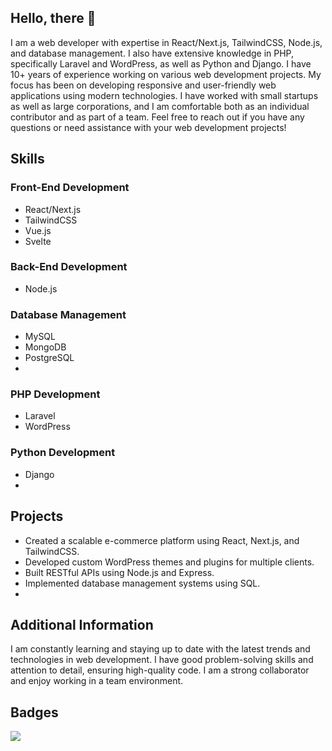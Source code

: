 ## Hello, there 👋

I am a web developer with expertise in React/Next.js, TailwindCSS, Node.js, and database management. I also have extensive knowledge in PHP, specifically Laravel and WordPress, as well as Python and Django.
I have 10+ years of experience working on various web development projects. My focus has been on developing responsive and user-friendly web applications using modern technologies. I have worked with small startups as well as large corporations, and I am comfortable both as an individual contributor and as part of a team.
Feel free to reach out if you have any questions or need assistance with your web development projects!

## Skills

### Front-End Development

- React/Next.js
- TailwindCSS
- Vue.js
- Svelte

### Back-End Development

- Node.js
 
### Database Management

- MySQL
- MongoDB
- PostgreSQL
- 
### PHP Development

- Laravel
- WordPress
### Python Development

- Django
- 
## Projects

- Created a scalable e-commerce platform using React, Next.js, and TailwindCSS.
- Developed custom WordPress themes and plugins for multiple clients.
- Built RESTful APIs using Node.js and Express.
- Implemented database management systems using SQL.
- 
## Additional Information

I am constantly learning and staying up to date with the latest trends and technologies in web
development.
I have good problem-solving skills and attention to detail, ensuring high-quality code.
I am a strong collaborator and enjoy working in a team environment.

## Badges

![](https://komarev.com/ghpvc/?username=artur-herus)

